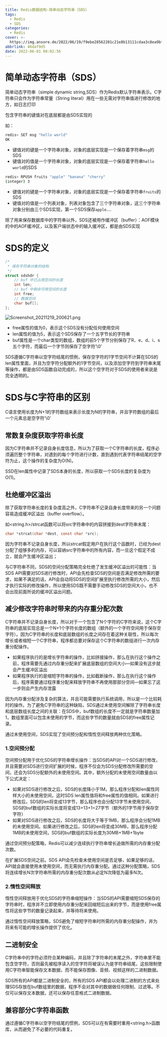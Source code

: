 ```yaml
---
title: Redis数据结构-简单动态字符串（SDS）
tags:
  - Redis
  - SDS
categories:
  - Redis
cover: >-
  https://img.ansore.de/2022/06/19/f9ebe28562201c21e8b13111cdaa3c8ea9bfd66d.jpeg
abbrlink: 46daf9d5
date: 2022-06-01 00:02:56
---
```



# 简单动态字符串（SDS）

简单动态字符串（simple dynamic string,SDS）作为Redis默认字符串表示。C字符串只会作为字符串常量（String literal）用在一些无需对字符串值进行修改的地方，如日志打印

包含字符串的键值对在底层都是由SDS实现的

如：

```bash
redis> SET msg "hello world"
OK
```

- 键值对的键是一个字符串对象，对象的底层实现是一个保存着字符串`msg`的SDS
- 键值对的值是一个字符串对象，对象的底层实现是一个保存着字符串`hello world`的SDS

```bash
redis> RPUSH fruits "apple" "banana" "cherry"
(integer) 3
```

- 键值对的键是一个字符串对象，对象的底层实现是一个保存着字符串`fruits`的SDS
- 键值对的值是一个列表对象，列表对象包含了三个字符串对象，这三个字符串对象分别由三个SDS实现，第一个SDS保存`apple`....

除了用来保存数据库中的字符串以外，SDS还被用作缓冲区（buffer）：AOF模块的中的AOF缓冲区，以及客户端状态中的输入缓冲区，都是由SDS实现

# SDS的定义

```c
/*
 * 保存字符串对象的结构
 */
struct sdshdr {
    // buf 中已占用空间的长度
    int len;
    // buf 中剩余可用空间的长度
    int free;
    // 数据空间
    char buf[];
};
```

![Screenshot_20211219_200621.png](https://img.ansore.de/2022/06/19/d03a878cb23ff387159bf549438f2676.png)

- free属性的值为0，表示这个SDS没有分配任何使用空间
- len属性的值为5，表示这个SDS保存了一个五字节长的字符串
- buf属性是一个char类型的数组，数组的前5个字节分别保存了R、e、d、i、s五个字符，而最后一个字节则保存了空字符’\0’

SDS遵循C字符串以空字符结尾的惯例，保存空字符的1字节空间不计算在SDS的len属性里面，并且为空字符分配额外的1字节空间，以及添加空字符到字符串末尾等操作，都是由SDS函数自动完成的，所以这个空字符对于SDS的使用者来说是完全透明的。

# SDS与C字符串的区别

C语言使用长度为N+1的字符数组来表示长度为N的字符串，并且字符数组的最后一个元素总是空字符’\0’

## 常数复杂度获取字符串长度

因为C字符串并不记录自身长度信息，所以为了获取一个C字符串的长度，程序必须遍历整个字符串，对遇到的每个字符进行计数，直到遇到代表字符串结尾的空字符为止，这个操作的复杂度为O(N)。

SSD在len属性中记录了SDS本身的长度，所以获取一个SDS长度的复杂度为O(1)。

## 杜绝缓冲区溢出

除了获取字符串长度的复杂度高之外，C字符串不记录自身长度带来的另一个问题容易造成缓冲区溢出（buffer overflow）。

如<string.h>/strcat函数可以将src字符串中的内容拼接到dest字符串末尾：

```c
char *strcat(char *dest, const char *src);
```

因为字符串不记录自身长度，所以strcat假定用户在执行这个函数时，已经为dest分配了组够多的内存，可以容纳src字符串中的所有内容，而一旦这个假定不成立，就会产生缓冲区溢出；

与C字符串不同，SDS的空间分配策略完全杜绝了发生缓冲区溢出的可能性：当SDS API需要对SDS进行修改时，API会先检查SDS的空间是否满足修改所需的要求，如果不满足的话，API会自动将SDS的空间扩展至执行修改所需的大小，然后才执行实际的修改操作，所以使用SDS既不需要手动修改SDS的空间大小，也不会出现前面所说的缓冲区溢出问题。

## 减少修改字符串时带来的内存重分配次数

C字符串并不记录自身长度，所以对于一个包含了N个字符的C字符来说，这个C字符串的底层实现总是一个N+1个字符长度的数组（额外的一个字符空间用于保存空字符）。因为C字符串的长度和底层数组的长度之间存在着这种关联性，所以每次增长或者缩短一个C字符串，程序都总要对保存这个C字符串的数组进行一次内存重分配操作。

- 如果程序执行的是增长字符串的操作，比如拼接操作，那么在执行这个操作之前，程序需要先通过内存重分配来扩展底层数组的空间大小—如果没有这步就会产生缓冲区溢出
- 如果程序执行的是缩短字符串的操作，比如截断操作，那么在执行这个操作后，程序需要通过程序重分配来释放字符串不再使用那部分空间—如果忘了这一步则会产生内存泄露

因为内存重分配涉及复杂的算法，并且可能需要执行系统调用，所以是一个比较耗时的操作。为了避免C字符串的这种缺陷，SDS通过未使用空间解除了字符串长度和底层数组长度之间的关联：在SDS中，buf数组的长度不一定就是字符串数量加1，数组里面可以包含未使用的字节，而这些字节的数量就由SDS的free属性记录。

通过未使用空间，SDS实现了空间预分配和惰性空间释放两种优化策略。

### 1.空间预分配

空间预分配用于优化SDS的字符串增长操作：当SDS的API对一个SDS进行修改，并且需要对SDS进行空间扩展的时候，程序不仅会为SDS分配修改所需要的空间，还会为SDS分配额外的未使用空间。其中，额外分配的未使用空间数量由以下公式决定：

- 如果对SDS进行修改之后，SDS的长度降小于1M，那么程序分配和len属性同样大小的未使用空间，这时SDS len属性值将和free属性的值相同。如果进行修改后，SDS的len将变成13字节，那么程序也会分配13字节未使用空间，SDS的buf数组的实际长度将变成13+13+1=27字节（额外的1字节用于保存空字符）
- 如果对SDS进行修改之后，SDS的长度将大于等于1MB，那么程序会分配1MB的未使用空间。如果进行修改之后，SDS的len将变成30MB，那么程序分配1MB的未使用空间，SDS的buf数组的实际长度为30MB+1MB+1byte

通过空间预分配策略，Redis可以减少连续执行字符串增长追做所需的内存重分配次数。

在扩展SDS空间之前。SDS API会先检查未使用空间是否足够，如果足够的话，API就会直接使用未使用空间，而无需执行内存重分配。通过这种分配策略，SDS将连续增长N次字符串所需的内存重分配次数从必定N次降低为最多N次。

### 2.惰性空间释放

惰性空间释放用于优化SDS的字符串缩短操作：当SDS的API需要缩短SDS保存的字符串时，程序并不立即使用内存重分配来回缩短后出来的字节，而是使用free属性将这些字节的数量记录起来，并等待将来使用。

通过惰性空间释放策略，SDS避免了缩短字符串时所需的内存重分配操作，并为将来有可能的增长操作提供了优化。 

## 二进制安全

C字符串中的字符必须符合某种编码，并且除了字符串的末尾之外，字符串里不能包含空字符，否则最先被程序读入的空字符将被误认为是字符串结尾，这些限制使用C字符串智能保存文本数据，而不能保存图像、音频、视频这样的二进制数据。

SDS所有的API都是二进制安全的，所有的SDS API都会以处理二进制的方式来处理SDS存放在buf数组里的数据，程序不会对其中的数据做任何限制、过滤等。不仅可以保存文本数据，还可以保存任意格式二进制数据。

## 兼容部分C字符串函数

通过遵循C字符串以空字符结尾的惯例，SDS可以在有需要时重用<string.h>函数库，从而避免了不必要的代码重复。
